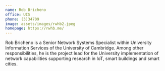 ```yaml
---
name: Rob Bricheno
office: UIS
phone: (3)34709
image: assets/images/rwhb2.jpeg
homepage: https://rwhb.me/
---
```


Rob Bricheno is a Senior Network Systems Specialist within University Information Services of the University of Cambridge. Among other
responsibilities, he is the project lead for the University implementation of network capabilities supporting research in IoT, smart buildings
and smart cities.
